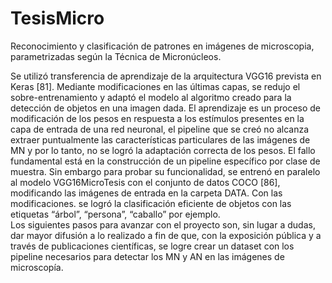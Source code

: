 # TesisMicro
Reconocimiento y clasificación de patrones en imágenes de microscopia, parametrizadas según la Técnica de Micronúcleos.

Se utilizó transferencia de aprendizaje de la arquitectura VGG16 prevista en Keras [81]. Mediante  modificaciones en las últimas capas, se  redujo el sobre-entrenamiento y adaptó el modelo al algoritmo creado para la detección de objetos en una imagen dada. 
El aprendizaje es un proceso de modificación de los pesos en respuesta a los estímulos presentes en la capa de entrada de una red neuronal, el pipeline que se creó no alcanza extraer puntualmente las características particulares de las imágenes de MN y por lo tanto, no se logró la adaptación correcta de los pesos. El fallo fundamental está en la construcción de un pipeline específico por clase de muestra. Sin embargo para probar su funcionalidad, se entrenó en paralelo al modelo VGG16MicroTesis con el conjunto de datos COCO [86], modificando las imágenes de entrada en la carpeta DATA. Con las modificaciones. se logró la clasificación eficiente de objetos con las etiquetas “árbol”, “persona”, “caballo” por ejemplo.  
Los siguientes pasos para avanzar con el proyecto son, sin lugar a dudas, dar mayor difusión a lo realizado a fin de que, con la exposición pública y a través de publicaciones científicas, se logre crear un dataset con los pipeline necesarios para detectar los MN y AN en las imágenes de microscopía.
